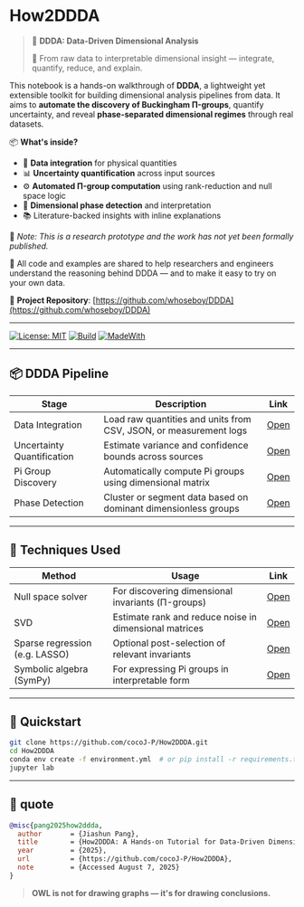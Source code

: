 # How2DDDA

> 🚀 **DDDA: Data-Driven Dimensional Analysis**
> 
> 📐 From raw data to interpretable dimensional insight — integrate, quantify, reduce, and explain.

This notebook is a hands-on walkthrough of **DDDA**, a lightweight yet extensible toolkit for building dimensional analysis pipelines from data. It aims to **automate the discovery of Buckingham Π-groups**, quantify uncertainty, and reveal **phase-separated dimensional regimes** through real datasets.

📦 **What's inside?**

- 🔗 **Data integration** for physical quantities
- 📊 **Uncertainty quantification** across input sources
- ⚙️ **Automated Π-group computation** using rank-reduction and null space logic
- 🧭 **Dimensional phase detection** and interpretation
- 📚 Literature-backed insights with inline explanations

🧪 *Note: This is a research prototype and the work has not yet been formally published.*

📁 All code and examples are shared to help researchers and engineers understand the reasoning behind DDDA — and to make it easy to try on your own data.

🔗 **Project Repository**: [https://github.com/whoseboy/DDDA](https://github.com/whoseboy/DDDA)

---
[![License: MIT](https://img.shields.io/badge/License-MIT-blue.svg)](LICENSE)
[![Build](https://github.com/<user>/owl-llm-cookbook/actions/workflows/ci.yml/badge.svg)](…)
[![MadeWith](https://img.shields.io/badge/Made%20with-Jupyter-blue)](…)

---

## 📦 DDDA Pipeline

| Stage | Description |  Link |
|-------|-------------| ------|
| Data Integration | Load raw quantities and units from CSV, JSON, or measurement logs | [Open]() |
| Uncertainty Quantification | Estimate variance and confidence bounds across sources | [Open]() |
| Pi Group Discovery | Automatically compute Pi groups using dimensional matrix | [Open]() |
| Phase Detection | Cluster or segment data based on dominant dimensionless groups | [Open]() |

---
## 🧠 Techniques Used
| Method | Usage | Link |
|--------|-------|------|
| Null space solver | For discovering dimensional invariants (Π-groups) | [Open]() |
| SVD | Estimate rank and reduce noise in dimensional matrices | [Open]() |
| Sparse regression (e.g. LASSO) | Optional post-selection of relevant invariants | [Open]() |
| Symbolic algebra (SymPy) | For expressing Pi groups in interpretable form | [Open]() |

---
## 🏃 Quickstart

```bash
git clone https://github.com/cocoJ-P/How2DDDA.git
cd How2DDDA
conda env create -f environment.yml  # or pip install -r requirements.txt
jupyter lab
```

---

## 📝 quote

```bibtex
@misc{pang2025how2ddda,
  author       = {Jiashun Pang},
  title        = {How2DDDA: A Hands-on Tutorial for Data-Driven Dimensional Analysis},
  year         = {2025},
  url          = {https://github.com/cocoJ-P/How2DDDA},
  note         = {Accessed August 7, 2025}
}
```

> **OWL is not for drawing graphs — it's for drawing conclusions.**